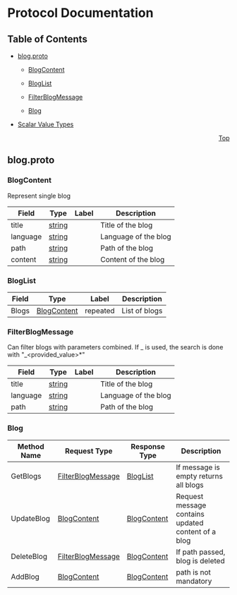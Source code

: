 # Protocol Documentation

<a name="top"></a>

## Table of Contents

- [blog.proto](#blog-proto)

  - [BlogContent](#blog-BlogContent)
  - [BlogList](#blog-BlogList)
  - [FilterBlogMessage](#blog-FilterBlogMessage)

  - [Blog](#blog-Blog)

- [Scalar Value Types](#scalar-value-types)

<a name="blog-proto"></a>

<p align="right"><a href="#top">Top</a></p>

## blog.proto

<a name="blog-BlogContent"></a>

### BlogContent

Represent single blog

| Field    | Type              | Label | Description          |
| -------- | ----------------- | ----- | -------------------- |
| title    | [string](#string) |       | Title of the blog    |
| language | [string](#string) |       | Language of the blog |
| path     | [string](#string) |       | Path of the blog     |
| content  | [string](#string) |       | Content of the blog  |

<a name="blog-BlogList"></a>

### BlogList

| Field | Type                             | Label    | Description   |
| ----- | -------------------------------- | -------- | ------------- |
| Blogs | [BlogContent](#blog-BlogContent) | repeated | List of blogs |

<a name="blog-FilterBlogMessage"></a>

### FilterBlogMessage

Can filter blogs with parameters combined. If _ is used, the search is done with &#34;_&lt;provided_value&gt;\*&#34;

| Field    | Type              | Label | Description          |
| -------- | ----------------- | ----- | -------------------- |
| title    | [string](#string) |       | Title of the blog    |
| language | [string](#string) |       | Language of the blog |
| path     | [string](#string) |       | Path of the blog     |

<a name="blog-Blog"></a>

### Blog

| Method Name | Request Type                                 | Response Type                    | Description                                        |
| ----------- | -------------------------------------------- | -------------------------------- | -------------------------------------------------- |
| GetBlogs    | [FilterBlogMessage](#blog-FilterBlogMessage) | [BlogList](#blog-BlogList)       | If message is empty returns all blogs              |
| UpdateBlog  | [BlogContent](#blog-BlogContent)             | [BlogContent](#blog-BlogContent) | Request message contains updated content of a blog |
| DeleteBlog  | [FilterBlogMessage](#blog-FilterBlogMessage) | [BlogContent](#blog-BlogContent) | If path passed, blog is deleted                    |
| AddBlog     | [BlogContent](#blog-BlogContent)             | [BlogContent](#blog-BlogContent) | path is not mandatory                              |
